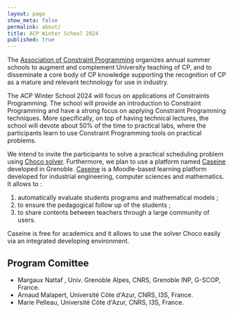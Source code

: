 ```yaml
---
layout: page
show_meta: false
permalink: about/
title: ACP Winter School 2024
published: true
---
```


The [Association of Constraint Programming](http://cp2014.a4cp.org) organizes annual summer schools to augment and complement University teaching of CP, and to disseminate a core body of CP knowledge supporting the recognition of CP as a mature and relevant technology for use in industry.

The ACP Winter School 2024 will focus on applications of Constraints Programming.
The school will provide an introduction to Constraint Programming and have a strong focus on applying Constraint Programming techniques.
More specifically, on top of having technical lectures, the school will devote about 50% of the time to practical labs, where the participants learn to use Constraint Programming tools on practical problems.

We intend to invite the participants to solve a practical scheduling problem using [Choco solver](https://choco-solver.org/).
Furthermore, we plan to use a platform named [Caseine](https://moodle.caseine.org/) developed in Grenoble.
[Caseine](https://moodle.caseine.org/) is a Moodle-based learning platform developed for industrial engineering, computer sciences and mathematics.
It allows to :
1. automatically evaluate students programs and mathematical models ;
2. to ensure the pedagogical follow up of the students ;
3. to share contents between teachers through a large community of users.

Caseine is free for academics and it allows to use the solver Choco easily via an integrated developing environment.

## Program Comittee

- Margaux Nattaf , Univ. Grenoble Alpes, CNRS, Grenoble INP, G-SCOP, France.
- Arnaud Malapert, Université Côte d'Azur, CNRS, I3S, France.
- Marie Pelleau, Université Côte d'Azur, CNRS, I3S, France.
